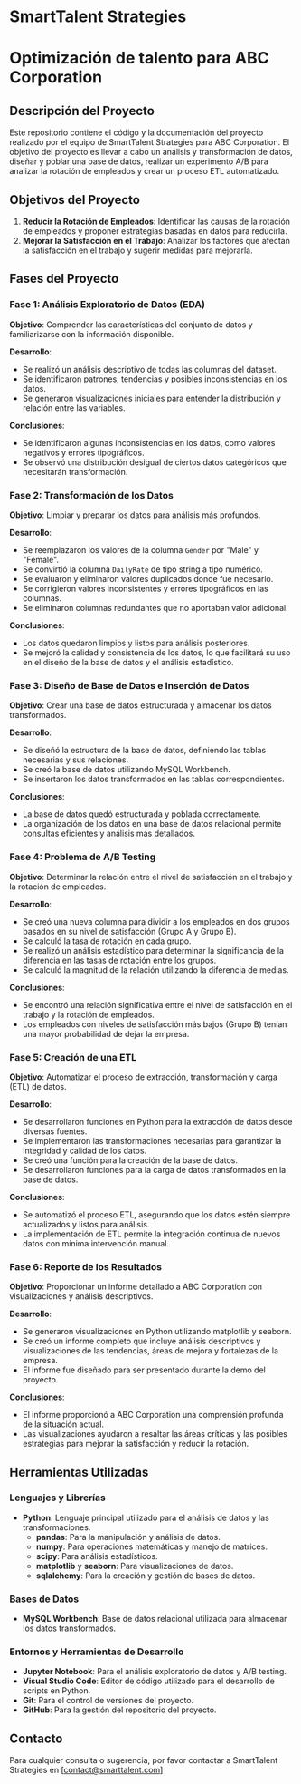 # SmartTalent Strategies 
# Optimización de talento para ABC Corporation

## Descripción del Proyecto

Este repositorio contiene el código y la documentación del proyecto realizado por el equipo de SmartTalent Strategies para ABC Corporation. El objetivo del proyecto es llevar a cabo un análisis y transformación de datos, diseñar y poblar una base de datos, realizar un experimento A/B para analizar la rotación de empleados y crear un proceso ETL automatizado.

## Objetivos del Proyecto

1. **Reducir la Rotación de Empleados**: Identificar las causas de la rotación de empleados y proponer estrategias basadas en datos para reducirla.
2. **Mejorar la Satisfacción en el Trabajo**: Analizar los factores que afectan la satisfacción en el trabajo y sugerir medidas para mejorarla.

## Fases del Proyecto

### Fase 1: Análisis Exploratorio de Datos (EDA)
**Objetivo**: Comprender las características del conjunto de datos y familiarizarse con la información disponible.

**Desarrollo**:
- Se realizó un análisis descriptivo de todas las columnas del dataset.
- Se identificaron patrones, tendencias y posibles inconsistencias en los datos.
- Se generaron visualizaciones iniciales para entender la distribución y relación entre las variables.

**Conclusiones**:
- Se identificaron algunas inconsistencias en los datos, como valores negativos y errores tipográficos.
- Se observó una distribución desigual de ciertos datos categóricos que necesitarán transformación.

### Fase 2: Transformación de los Datos
**Objetivo**: Limpiar y preparar los datos para análisis más profundos.

**Desarrollo**:
- Se reemplazaron los valores de la columna `Gender` por "Male" y "Female".
- Se convirtió la columna `DailyRate` de tipo string a tipo numérico.
- Se evaluaron y eliminaron valores duplicados donde fue necesario.
- Se corrigieron valores inconsistentes y errores tipográficos en las columnas.
- Se eliminaron columnas redundantes que no aportaban valor adicional.

**Conclusiones**:
- Los datos quedaron limpios y listos para análisis posteriores.
- Se mejoró la calidad y consistencia de los datos, lo que facilitará su uso en el diseño de la base de datos y el análisis estadístico.

### Fase 3: Diseño de Base de Datos e Inserción de Datos
**Objetivo**: Crear una base de datos estructurada y almacenar los datos transformados.

**Desarrollo**:
- Se diseñó la estructura de la base de datos, definiendo las tablas necesarias y sus relaciones.
- Se creó la base de datos utilizando MySQL Workbench.
- Se insertaron los datos transformados en las tablas correspondientes.

**Conclusiones**:
- La base de datos quedó estructurada y poblada correctamente.
- La organización de los datos en una base de datos relacional permite consultas eficientes y análisis más detallados.

### Fase 4: Problema de A/B Testing
**Objetivo**: Determinar la relación entre el nivel de satisfacción en el trabajo y la rotación de empleados.

**Desarrollo**:
- Se creó una nueva columna para dividir a los empleados en dos grupos basados en su nivel de satisfacción (Grupo A y Grupo B).
- Se calculó la tasa de rotación en cada grupo.
- Se realizó un análisis estadístico para determinar la significancia de la diferencia en las tasas de rotación entre los grupos.
- Se calculó la magnitud de la relación utilizando la diferencia de medias.

**Conclusiones**:
- Se encontró una relación significativa entre el nivel de satisfacción en el trabajo y la rotación de empleados.
- Los empleados con niveles de satisfacción más bajos (Grupo B) tenían una mayor probabilidad de dejar la empresa.

### Fase 5: Creación de una ETL
**Objetivo**: Automatizar el proceso de extracción, transformación y carga (ETL) de datos.

**Desarrollo**:
- Se desarrollaron funciones en Python para la extracción de datos desde diversas fuentes.
- Se implementaron las transformaciones necesarias para garantizar la integridad y calidad de los datos.
- Se creó una función para la creación de la base de datos.
- Se desarrollaron funciones para la carga de datos transformados en la base de datos.

**Conclusiones**:
- Se automatizó el proceso ETL, asegurando que los datos estén siempre actualizados y listos para análisis.
- La implementación de ETL permite la integración continua de nuevos datos con mínima intervención manual.

### Fase 6: Reporte de los Resultados
**Objetivo**: Proporcionar un informe detallado a ABC Corporation con visualizaciones y análisis descriptivos.

**Desarrollo**:
- Se generaron visualizaciones en Python utilizando matplotlib y seaborn.
- Se creó un informe completo que incluye análisis descriptivos y visualizaciones de las tendencias, áreas de mejora y fortalezas de la empresa.
- El informe fue diseñado para ser presentado durante la demo del proyecto.

**Conclusiones**:
- El informe proporcionó a ABC Corporation una comprensión profunda de la situación actual.
- Las visualizaciones ayudaron a resaltar las áreas críticas y las posibles estrategias para mejorar la satisfacción y reducir la rotación.

## Herramientas Utilizadas

### Lenguajes y Librerías
- **Python**: Lenguaje principal utilizado para el análisis de datos y las transformaciones.
  - **pandas**: Para la manipulación y análisis de datos.
  - **numpy**: Para operaciones matemáticas y manejo de matrices.
  - **scipy**: Para análisis estadísticos.
  - **matplotlib** y **seaborn**: Para visualizaciones de datos.
  - **sqlalchemy**: Para la creación y gestión de bases de datos.

### Bases de Datos
- **MySQL Workbench**: Base de datos relacional utilizada para almacenar los datos transformados.

### Entornos y Herramientas de Desarrollo
- **Jupyter Notebook**: Para el análisis exploratorio de datos y A/B testing.
- **Visual Studio Code**: Editor de código utilizado para el desarrollo de scripts en Python.
- **Git**: Para el control de versiones del proyecto.
- **GitHub**: Para la gestión del repositorio del proyecto.

## Contacto
Para cualquier consulta o sugerencia, por favor contactar a SmartTalent Strategies en [contact@smarttalent.com]

